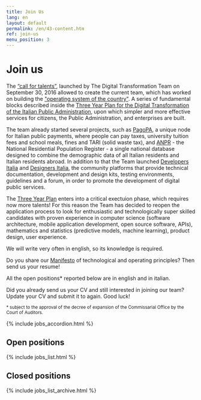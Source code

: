 ```yaml
---
title: Join Us
lang: en
layout: default
permalink: /en/43-content.htm
ref: join-us
menu_position: 3
---
```


# Join us

The [“call for talents”](https://medium.com/team-per-la-trasformazione-digitale/from-seattle-to-roma-innovation-citizens-talents-6b8c6c06002b), launched by The Digital Transformation Team on September 30, 2016 allowed to create the current team, which has worked on building the ["operating system of the country"](https://medium.com/team-per-la-trasformazione-digitale/new-operating-system-country-technological-competence-plans-11b50a750ea7). A series of fundamental blocks described inside the [Three Year Plan for the Digital Transformation of the Italian Public Administration](https://medium.com/team-per-la-trasformazione-digitale/three-year-digital-transformation-plan-italian-public-administration-guidelines-design-development-8bdb440f940d), upon which simpler and more effective services for citizens, the Public Administration, and enterprises are built.

The team already started several projects, such as [PagoPA](https://medium.com/team-per-la-trasformazione-digitale/pagopa-pay-one-click-italian-digital-government-services-public-administration-53bcf1a6d52d), a unique node for Italian public payments, where people can pay taxes, university tuition fees and school meals, fines and TARI (solid waste tax), and [ANPR](https://medium.com/team-per-la-trasformazione-digitale/anpr-unified-italian-population-registry-municipalities-integration-simplification-public-administration-b85797208758) - the National Residential Population Register - a single national database designed to combine the demographic data of all Italian residents and Italian residents abroad. In addition to that the Team launched [Developers Italia](https://medium.com/team-per-la-trasformazione-digitale/developers-italia-community-italian-digital-government-services-public-administration-2e56022096f1) and [Designers Italia](https://medium.com/team-per-la-trasformazione-digitale/designers-italia-community-italian-digital-government-services-public-administration-design-thinking-c1a1de23c465), the community platforms that provide technical documentation, development and design kits, testing environments, guidelines and a forum, in order to promote the development of digital public services.

The [Three Year Plan](https://pianotriennale-ict.italia.it/) enters into a critical exectuion phase, which requires now more talents! For this reason the Team has decided to reopen the application process to look for enthusiastic and technologically super skilled candidates with proven experience in computer science (software architecture, mobile application development, open source software, APIs), mathematics and statistics (predictive models, machine learning), product design, user experience.

We will write very often in english, so its knowledge is required.

Do you share our [Manifesto](https://medium.com/team-per-la-trasformazione-digitale/from-seattle-to-roma-innovation-citizens-talents-6b8c6c06002b) of technological and operating principles? Then send us your resume!

All the open positions* reported below are in english and in italian.

Did you already send us your CV and still interested in joining our team? Update your CV and submit it to again.
Good luck!

<small> * subject to the approval of the decree of expansion of the Commissarial Office by the Court of Auditors.</small>


{% include jobs_accordion.html %}

## Open positions

{% include jobs_list.html %}

## Closed positions
{% include jobs_list_archive.html %}

